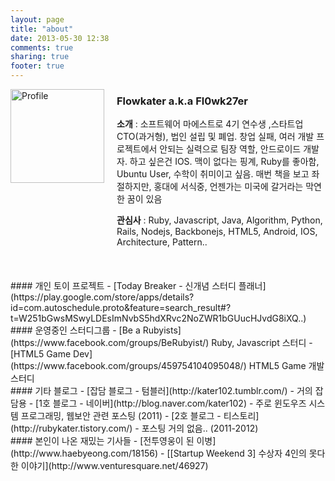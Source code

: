 ```yaml
---
layout: page
title: "about"
date: 2013-05-30 12:38
comments: true
sharing: true
footer: true
---
```


<div style="float:left;">
	<img src="http://img11.imageshack.us/img11/920/61791561.jpg" alt="Profile" style="width: 150px;"/>
</div>
<div style="padding-left:170px;">
	<h3>Flowkater a.k.a Fl0wk27er</h3>
	<p style="margin-bottom:5px;"><strong>소개</strong> : 소프트웨어 마에스트로 4기 연수생 ,스타트업 CTO(과거형), 법인 설립 및 폐업. 창업 실패, 여러 개발 프로젝트에서 안되는 실력으로 팀장 역할, 안드로이드 개발자. 하고 싶은건 IOS. 맥이 없다는 핑계, Ruby를 좋아함, Ubuntu User, 수학이 취미이고 싶음. 매번 책을 보고 좌절하지만, 홍대에 서식중, 언젠가는 미국에 갈거라는 막연한 꿈이 있음</p>
	<p style="margin-bottom:0;"><strong>관심사</strong> : Ruby, Javascript, Java, Algorithm, Python, Rails, Nodejs, Backbonejs, HTML5, Android, IOS, Architecture, Pattern..</p>
</div>
<br>
<br>
<br>
#### 개인 토이 프로젝트
- [Today Breaker - 신개념 스터디 플래너](https://play.google.com/store/apps/details?id=com.autoschedule.proto&feature=search_result#?t=W251bGwsMSwyLDEsImNvbS5hdXRvc2NoZWR1bGUucHJvdG8iXQ..)

<br>
#### 운영중인 스터디그룹
- [Be a Rubyists](https://www.facebook.com/groups/BeRubyist/) Ruby, Javascript 스터디
- [HTML5 Game Dev](https://www.facebook.com/groups/459754104095048/) HTML5 Game 개발 스터디

<br>
#### 기타 블로그
- [잡담 블로그 - 텀블러](http://kater102.tumblr.com/) - 거의 잡담용
- [1호 블로그 - 네이버](http://blog.naver.com/kater102) - 주로 윈도우즈 시스템 프로그래밍, 웹보안 관련 포스팅 (2011)
- [2호 블로그 - 티스토리](http://rubykater.tistory.com/) - 포스팅 거의 없음.. (2011-2012)

<br>
#### 본인이 나온 재밌는 기사들
- [전투영웅이 된 이병](http://www.haebyeong.com/18156)
- [[Startup Weekend 3] 수상자 4인의 못다한 이야기](http://www.venturesquare.net/46927)
